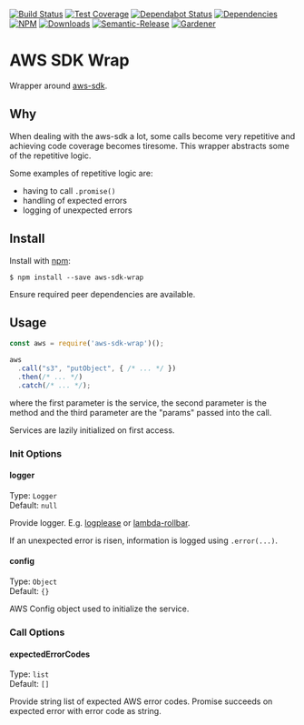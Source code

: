 [![Build Status](https://img.shields.io/travis/simlu/aws-sdk-wrap/master.svg)](https://travis-ci.org/simlu/aws-sdk-wrap)
[![Test Coverage](https://img.shields.io/coveralls/simlu/aws-sdk-wrap/master.svg)](https://coveralls.io/github/simlu/aws-sdk-wrap?branch=master)
[![Dependabot Status](https://api.dependabot.com/badges/status?host=github&repo=simlu/aws-sdk-wrap)](https://dependabot.com)
[![Dependencies](https://david-dm.org/simlu/aws-sdk-wrap/status.svg)](https://david-dm.org/simlu/aws-sdk-wrap)
[![NPM](https://img.shields.io/npm/v/aws-sdk-wrap.svg)](https://www.npmjs.com/package/aws-sdk-wrap)
[![Downloads](https://img.shields.io/npm/dt/aws-sdk-wrap.svg)](https://www.npmjs.com/package/aws-sdk-wrap)
[![Semantic-Release](https://github.com/simlu/js-gardener/blob/master/assets/icons/semver.svg)](https://github.com/semantic-release/semantic-release)
[![Gardener](https://github.com/simlu/js-gardener/blob/master/assets/badge.svg)](https://github.com/simlu/js-gardener)

# AWS SDK Wrap

Wrapper around [aws-sdk](https://www.npmjs.com/package/aws-sdk).

## Why

When dealing with the aws-sdk a lot, some calls become very repetitive and achieving code coverage becomes tiresome. This wrapper abstracts some of the repetitive logic.

Some examples of repetitive logic are:
 - having to call `.promise()` 
 - handling of expected errors
 - logging of unexpected errors

## Install

Install with [npm](https://www.npmjs.com/):

    $ npm install --save aws-sdk-wrap

Ensure required peer dependencies are available.

## Usage

<!-- eslint-disable-next-line import/no-unresolved, import/no-extraneous-dependencies -->
```js
const aws = require('aws-sdk-wrap')();

aws
  .call("s3", "putObject", { /* ... */ })
  .then(/* ... */)
  .catch(/* ... */);
```

where the first parameter is the service, the second parameter is the method and the third parameter are the "params" passed into the call.

Services are lazily initialized on first access.

### Init Options

#### logger

Type: `Logger`<br>
Default: `null`

Provide logger. E.g. [logplease](https://github.com/haadcode/logplease) or [lambda-rollbar](https://github.com/simlu/lambda-rollbar).

If an unexpected error is risen, information is logged using `.error(...)`.

#### config

Type: `Object`<br>
Default: `{}`

AWS Config object used to initialize the service.

### Call Options

#### expectedErrorCodes

Type: `list`<br>
Default: `[]`

Provide string list of expected AWS error codes. Promise succeeds on expected error with error code as string.
